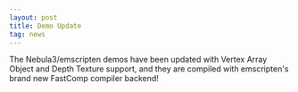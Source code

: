 ```yaml
---
layout: post
title: Demo Update
tag: news
---
```


The Nebula3/emscripten demos have been updated with Vertex Array Object
and Depth Texture support, and they are compiled with emscripten's brand
new FastComp compiler backend!


